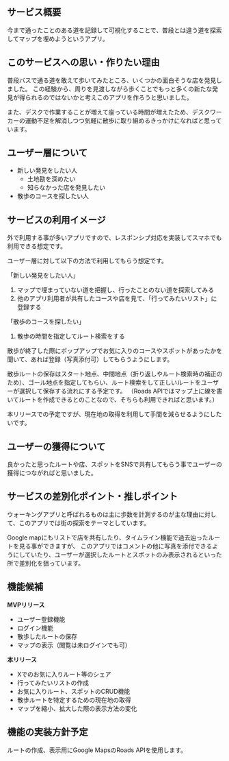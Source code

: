 ## サービス概要
今まで通ったことのある道を記録して可視化することで、普段とは違う道を探索してマップを埋めようというアプリ。

## このサービスへの思い・作りたい理由
普段バスで通る道を敢えて歩いてみたところ、いくつかの面白そうな店を発見しました。
この経験から、周りを見渡しながら歩くことでもっと多くの新たな発見が得られるのではないかと考えこのアプリを作ろうと思いました。

また、デスクで作業することが増えて座っている時間が増えたため、デスクワーカーの運動不足を解消しつつ気軽に散歩に取り組めるきっかけになればと思っています。

## ユーザー層について
- 新しい発見をしたい人
  - 土地勘を深めたい
  - 知らなかった店を発見したい
- 散歩のコースを探したい人

## サービスの利用イメージ
外で利用する事が多いアプリですので、レスポンシブ対応を実装してスマホでも利用できる想定です。

ユーザー層に対して以下の方法で利用してもらう想定です。

「新しい発見をしたい人」
1. マップで埋まっていない道を把握し、行ったことのない道を探索してみる
2. 他のアプリ利用者が共有したコースや店を見て、「行ってみたいリスト」に登録する

「散歩のコースを探したい」
1. 散歩の時間を指定してルート検索をする

散歩が終了した際にポップアップでお気に入りのコースやスポットがあったかを聞いて、あれば登録（写真添付可）してもらうようにします。

散歩ルートの保存はスタート地点、中間地点（折り返しやルート検索時の補正のため）、ゴール地点を指定してもらい、ルート検索をして正しいルートをユーザーが選択して保存する流れにする予定です。
（Roads APIではマップ上に線を書いてルートを作成できるとのことなので、そちらも利用できればと思います。）

本リリースでの予定ですが、現在地の取得を利用して手間を減らせるようにしたいです。


## ユーザーの獲得について
良かったと思ったルートや店、スポットをSNSで共有してもらう事でユーザーの獲得につながればと思いました。

## サービスの差別化ポイント・推しポイント
ウォーキングアプリと呼ばれるものは主に歩数を計測するのが主な理由に対して、このアプリでは街の探索をテーマとしています。

Google mapにもリストで店を共有したり、タイムライン機能で過去辿ったルートを見る事ができますが、
このアプリではコメントの他に写真を添付できるようにしていたり、ユーザーが選択したルートとスポットのみ表示されるといった所で差別化を狙っています。

## 機能候補
**MVPリリース**
- ユーザー登録機能
- ログイン機能
- 散歩したルートの保存
- マップの表示（閲覧は未ログインでも可）

**本リリース**
- Xでのお気に入りルート等のシェア
- 行ってみたいリストの作成
- お気に入りルート、スポットのCRUD機能
- 散歩ルートを特定するための現在地の取得
- マップを縮小、拡大した際の表示方法の変化

## 機能の実装方針予定
ルートの作成、表示用にGoogle MapsのRoads APIを使用します。